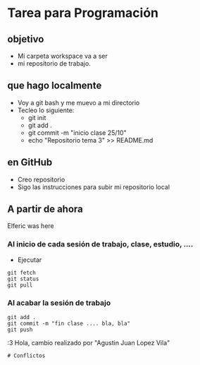 # Tarea para Programación

## objetivo
- Mi carpeta workspace va a ser 
- mi repositorio de trabajo.

## que hago localmente
- Voy a git bash y me muevo a mi directorio
- Tecleo lo siguiente:
	- git init
	- git add .
	- git commit -m "inicio clase 25/10"
	- echo "Repositorio tema 3" >> README.md
	
## en GitHub

- Creo repositorio
- Sigo las instrucciones para subir mi repositorio local


## A partir de ahora


Elferic was here
### Al inicio de cada sesión de trabajo, clase, estudio, ....
- Ejecutar
```
git fetch
git status
git pull
```
### Al acabar la sesión de trabajo
```
git add .
git commit -m "fin clase .... bla, bla"
git push
```
:3
Hola, cambio realizado por "Agustin Juan Lopez Vila"
```
# Conflictos
